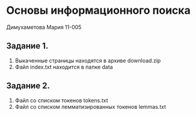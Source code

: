# Основы информационного поиска
Димухаметова Мария 11-005

## Задание 1.
1. Выкаченные страницы находятся в архиве download.zip
2. Файл index.txt находится в папке data 

## Задание 2.
1. Файл со списком токенов tokens.txt
2. Файл со списком лемматизированных токенов lemmas.txt
